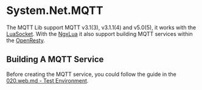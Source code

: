 # System.Net.MQTT

The MQTT Lib support MQTT v3.1(3), v3.1.1(4) and v5.0(5), it works with the [LuaSocket](https://github.com/diegonehab/luasocket). With the [NgxLua](https://github.com/kurapica/NgxLua) it also support building MQTT services within the [OpenResty](https://github.com/kurapica/NgxLua).
 

## Building A MQTT Service

Before creating the MQTT service, you could follow the guide in the [020.web.md - Test Environment](https://github.com/kurapica/PLoop/blob/master/Docs/020.web.md#test-environment).

